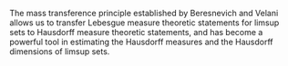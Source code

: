 The mass transference principle established by Beresnevich and Velani allows us to transfer Lebesgue measure theoretic statements for limsup sets to Hausdorff measure theoretic statements, and has become a powerful tool in estimating the Hausdorff measures and the Hausdorff dimensions of limsup sets.
